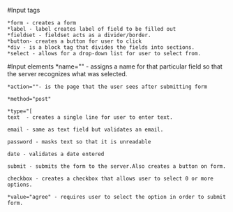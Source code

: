 #Input tags

	*form - creates a form
	*label - label creates label of field to be filled out
	*fieldset - fieldset acts as a divider/border.
	*button- creates a button for user to click
	*div - is a block tag that divides the fields into sections. 
	*select - allows for a drop-down list for user to select from.

#Input elements
	*name="" - assigns a name for that particular field so that the server recognizes what was selected.

	*action=""- is the page that the user sees after submitting form

	*method="post"

	*type="[
	text  - creates a single line for user to enter text.

	email - same as text field but validates an email.

	password - masks text so that it is unreadable

	date - validates a date entered

	submit - submits the form to the server.Also creates a button on form.

	checkbox - creates a checkbox that allows user to select 0 or more options.		

	*value="agree" - requires user to select the option in order to submit form.

 